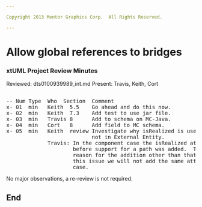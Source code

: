```yaml
---

Copyright 2013 Mentor Graphics Corp.  All Rights Reserved.

---
```


# Allow global references to bridges
### xtUML Project Review Minutes

Reviewed:  dts0100939989_int.md
Present:   Travis, Keith, Cort

<pre>

-- Num Type  Who  Section  Comment
x- 01  min   Keith  5.5    Go ahead and do this now.
x- 02  min   Keith  7.3    Add test to use jar file.
x- 03  min   Travis 8      Add to schema on MC-Java.
x- 04  min   Cort   8      Add field to MC schema.
x- 05  min   Keith  review Investigate why isRealized is used in component and
                           not in External Entity.
		     Travis: In the component case the isRealized attribute was added
		             before support for a path was added.  There is no special
		             reason for the addition other than that.  Therefore for
		             this issue we will not add the same attribute to the EE
		             case.
</pre>
   
No major observations, a re-review is not required.


End
---
